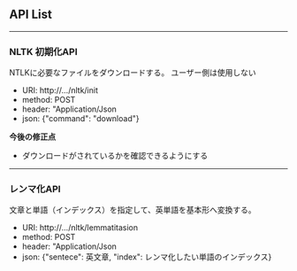 ## API List
---
### NLTK 初期化API

NTLKに必要なファイルをダウンロードする。
ユーザー側は使用しない

- URI: http://.../nltk/init
- method: POST
- header: "Application/Json
- json: {"command": "download"}

**今後の修正点**

- ダウンロードがされているかを確認できるようにする

---
### レンマ化API

文章と単語（インデックス）を指定して、英単語を基本形へ変換する。

- URI: http://.../nltk/lemmatitasion
- method: POST
- header: "Application/Json
- json: {"sentece": 英文章, "index": レンマ化したい単語のインデックス}